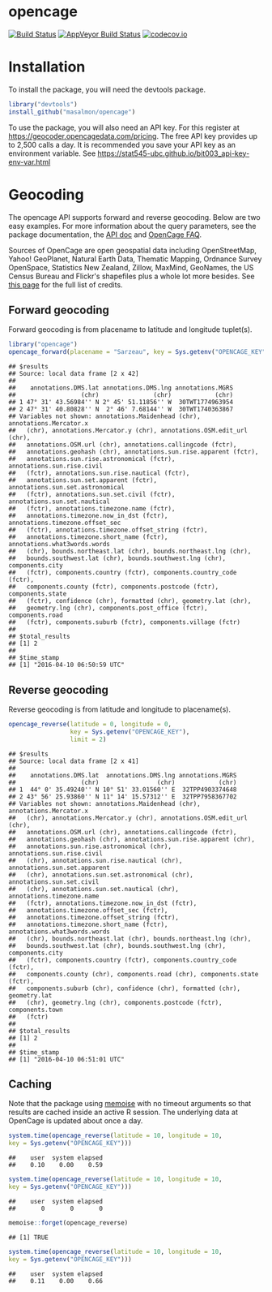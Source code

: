 opencage
========

[![Build Status](https://travis-ci.org/masalmon/opencage.svg?branch=master)](https://travis-ci.org/masalmon/opencage) [![AppVeyor Build Status](https://ci.appveyor.com/api/projects/status/github/masalmon/opencage?branch=master&svg=true)](https://ci.appveyor.com/project/masalmon/opencage) [![codecov.io](https://codecov.io/github/masalmon/opencage/coverage.svg?branch=master)](https://codecov.io/github/masalmon/opencage?branch=master)

Installation
============

To install the package, you will need the devtools package.

``` r
library("devtools")
install_github("masalmon/opencage")
```

To use the package, you will also need an API key. For this register at <https://geocoder.opencagedata.com/pricing>. The free API key provides up to 2,500 calls a day. It is recommended you save your API key as an environment variable. See <https://stat545-ubc.github.io/bit003_api-key-env-var.html>

Geocoding
=========

The opencage API supports forward and reverse geocoding. Below are two easy examples. For more information about the query parameters, see the package documentation, the [API doc](https://geocoder.opencagedata.com/api) and [OpenCage FAQ](https://geocoder.opencagedata.com/faq).

Sources of OpenCage are open geospatial data including OpenStreetMap, Yahoo! GeoPlanet, Natural Earth Data, Thematic Mapping, Ordnance Survey OpenSpace, Statistics New Zealand, Zillow, MaxMind, GeoNames, the US Census Bureau and Flickr's shapefiles plus a whole lot more besides. See [this page](https://geocoder.opencagedata.com/credits) for the full list of credits.

Forward geocoding
-----------------

Forward geocoding is from placename to latitude and longitude tuplet(s).

``` r
library("opencage")
opencage_forward(placename = "Sarzeau", key = Sys.getenv("OPENCAGE_KEY"))
```

    ## $results
    ## Source: local data frame [2 x 42]
    ## 
    ##    annotations.DMS.lat annotations.DMS.lng annotations.MGRS
    ##                  (chr)               (chr)            (chr)
    ## 1 47° 31' 43.56984'' N 2° 45' 51.11856'' W  30TWT1774963954
    ## 2 47° 31' 40.80828'' N  2° 46' 7.68144'' W  30TWT1740363867
    ## Variables not shown: annotations.Maidenhead (chr), annotations.Mercator.x
    ##   (chr), annotations.Mercator.y (chr), annotations.OSM.edit_url (chr),
    ##   annotations.OSM.url (chr), annotations.callingcode (fctr),
    ##   annotations.geohash (chr), annotations.sun.rise.apparent (fctr),
    ##   annotations.sun.rise.astronomical (fctr), annotations.sun.rise.civil
    ##   (fctr), annotations.sun.rise.nautical (fctr),
    ##   annotations.sun.set.apparent (fctr), annotations.sun.set.astronomical
    ##   (fctr), annotations.sun.set.civil (fctr), annotations.sun.set.nautical
    ##   (fctr), annotations.timezone.name (fctr),
    ##   annotations.timezone.now_in_dst (fctr), annotations.timezone.offset_sec
    ##   (fctr), annotations.timezone.offset_string (fctr),
    ##   annotations.timezone.short_name (fctr), annotations.what3words.words
    ##   (chr), bounds.northeast.lat (chr), bounds.northeast.lng (chr),
    ##   bounds.southwest.lat (chr), bounds.southwest.lng (chr), components.city
    ##   (fctr), components.country (fctr), components.country_code (fctr),
    ##   components.county (fctr), components.postcode (fctr), components.state
    ##   (fctr), confidence (chr), formatted (chr), geometry.lat (chr),
    ##   geometry.lng (chr), components.post_office (fctr), components.road
    ##   (fctr), components.suburb (fctr), components.village (fctr)
    ## 
    ## $total_results
    ## [1] 2
    ## 
    ## $time_stamp
    ## [1] "2016-04-10 06:50:59 UTC"

Reverse geocoding
-----------------

Reverse geocoding is from latitude and longitude to placename(s).

``` r
opencage_reverse(latitude = 0, longitude = 0, 
                 key = Sys.getenv("OPENCAGE_KEY"),
                 limit = 2)
```

    ## $results
    ## Source: local data frame [2 x 41]
    ## 
    ##    annotations.DMS.lat  annotations.DMS.lng annotations.MGRS
    ##                  (chr)                (chr)            (chr)
    ## 1  44° 0' 35.49240'' N 10° 51' 33.01560'' E  32TPP4903374648
    ## 2 43° 56' 25.93860'' N 11° 14' 15.57312'' E  32TPP7958367702
    ## Variables not shown: annotations.Maidenhead (chr), annotations.Mercator.x
    ##   (chr), annotations.Mercator.y (chr), annotations.OSM.edit_url (chr),
    ##   annotations.OSM.url (chr), annotations.callingcode (fctr),
    ##   annotations.geohash (chr), annotations.sun.rise.apparent (chr),
    ##   annotations.sun.rise.astronomical (chr), annotations.sun.rise.civil
    ##   (chr), annotations.sun.rise.nautical (chr), annotations.sun.set.apparent
    ##   (chr), annotations.sun.set.astronomical (chr), annotations.sun.set.civil
    ##   (chr), annotations.sun.set.nautical (chr), annotations.timezone.name
    ##   (fctr), annotations.timezone.now_in_dst (fctr),
    ##   annotations.timezone.offset_sec (fctr),
    ##   annotations.timezone.offset_string (fctr),
    ##   annotations.timezone.short_name (fctr), annotations.what3words.words
    ##   (chr), bounds.northeast.lat (chr), bounds.northeast.lng (chr),
    ##   bounds.southwest.lat (chr), bounds.southwest.lng (chr), components.city
    ##   (fctr), components.country (fctr), components.country_code (fctr),
    ##   components.county (chr), components.road (chr), components.state (fctr),
    ##   components.suburb (chr), confidence (chr), formatted (chr), geometry.lat
    ##   (chr), geometry.lng (chr), components.postcode (fctr), components.town
    ##   (fctr)
    ## 
    ## $total_results
    ## [1] 2
    ## 
    ## $time_stamp
    ## [1] "2016-04-10 06:51:01 UTC"

Caching
-------

Note that the package using [memoise](https://github.com/hadley/memoise) with no timeout arguments so that results are cached inside an active R session. The underlying data at OpenCage is updated about once a day.

``` r
system.time(opencage_reverse(latitude = 10, longitude = 10,
key = Sys.getenv("OPENCAGE_KEY")))
```

    ##    user  system elapsed 
    ##    0.10    0.00    0.59

``` r
system.time(opencage_reverse(latitude = 10, longitude = 10,
key = Sys.getenv("OPENCAGE_KEY")))
```

    ##    user  system elapsed 
    ##       0       0       0

``` r
memoise::forget(opencage_reverse)
```

    ## [1] TRUE

``` r
system.time(opencage_reverse(latitude = 10, longitude = 10,
key = Sys.getenv("OPENCAGE_KEY")))
```

    ##    user  system elapsed 
    ##    0.11    0.00    0.66
